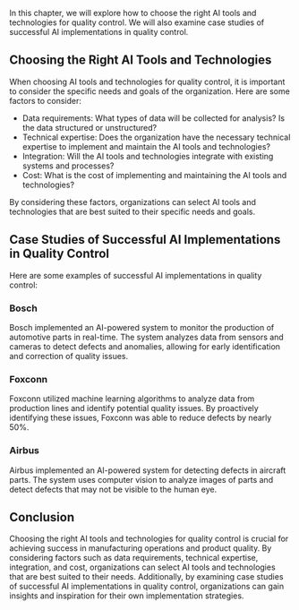 

In this chapter, we will explore how to choose the right AI tools and technologies for quality control. We will also examine case studies of successful AI implementations in quality control.

Choosing the Right AI Tools and Technologies
--------------------------------------------

When choosing AI tools and technologies for quality control, it is important to consider the specific needs and goals of the organization. Here are some factors to consider:

* Data requirements: What types of data will be collected for analysis? Is the data structured or unstructured?
* Technical expertise: Does the organization have the necessary technical expertise to implement and maintain the AI tools and technologies?
* Integration: Will the AI tools and technologies integrate with existing systems and processes?
* Cost: What is the cost of implementing and maintaining the AI tools and technologies?

By considering these factors, organizations can select AI tools and technologies that are best suited to their specific needs and goals.

Case Studies of Successful AI Implementations in Quality Control
----------------------------------------------------------------

Here are some examples of successful AI implementations in quality control:

### Bosch

Bosch implemented an AI-powered system to monitor the production of automotive parts in real-time. The system analyzes data from sensors and cameras to detect defects and anomalies, allowing for early identification and correction of quality issues.

### Foxconn

Foxconn utilized machine learning algorithms to analyze data from production lines and identify potential quality issues. By proactively identifying these issues, Foxconn was able to reduce defects by nearly 50%.

### Airbus

Airbus implemented an AI-powered system for detecting defects in aircraft parts. The system uses computer vision to analyze images of parts and detect defects that may not be visible to the human eye.

Conclusion
----------

Choosing the right AI tools and technologies for quality control is crucial for achieving success in manufacturing operations and product quality. By considering factors such as data requirements, technical expertise, integration, and cost, organizations can select AI tools and technologies that are best suited to their needs. Additionally, by examining case studies of successful AI implementations in quality control, organizations can gain insights and inspiration for their own implementation strategies.


